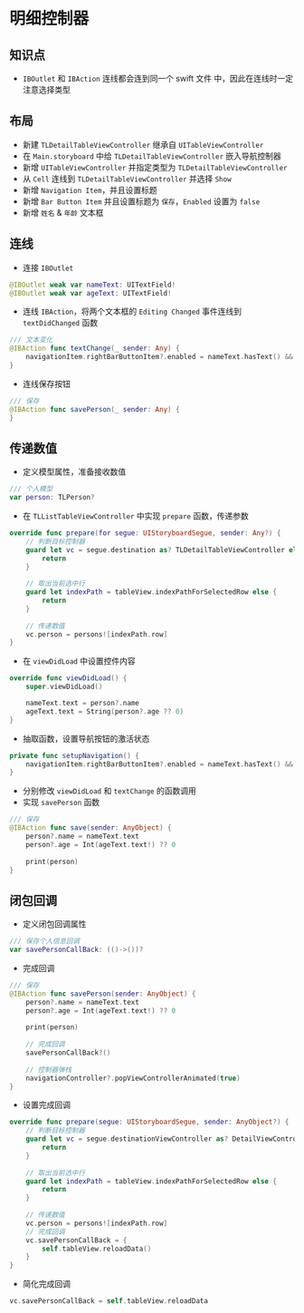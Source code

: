 # 明细控制器

## 知识点

* `IBOutlet` 和 `IBAction` 连线都会连到同一个 swift 文件 中，因此在连线时一定注意选择类型

## 布局

* 新建 `TLDetailTableViewController` 继承自 `UITableViewController`
* 在 `Main.storyboard` 中给 `TLDetailTableViewController` 嵌入导航控制器
* 新增 `UITableViewController` 并指定类型为 `TLDetailTableViewController`
* 从 `Cell` 连线到 `TLDetailTableViewController` 并选择 `Show`
* 新增 `Navigation Item`，并且设置标题
* 新增 `Bar Button Item` 并且设置标题为 `保存`，`Enabled` 设置为 `false`
* 新增 `姓名` & `年龄` 文本框

## 连线

* 连接 `IBOutlet`

```swift
@IBOutlet weak var nameText: UITextField!
@IBOutlet weak var ageText: UITextField!
```

* 连线 `IBAction`，将两个文本框的 `Editing Changed` 事件连线到 `textDidChanged` 函数

```swift
/// 文本变化
@IBAction func textChange(_ sender: Any) {
    navigationItem.rightBarButtonItem?.enabled = nameText.hasText() && ageText.hasText()
}
```

* 连线保存按钮

```swift
/// 保存
@IBAction func savePerson(_ sender: Any) {
}
```

## 传递数值

* 定义模型属性，准备接收数值

```swift
/// 个人模型
var person: TLPerson?
```

* 在 `TLListTableViewController` 中实现 `prepare` 函数，传递参数

```swift
override func prepare(for segue: UIStoryboardSegue, sender: Any?) {
    // 判断目标控制器
    guard let vc = segue.destination as? TLDetailTableViewController else {
        return
    }
    
    // 取出当前选中行
    guard let indexPath = tableView.indexPathForSelectedRow else {
        return
    }
    
    // 传递数值
    vc.person = persons![indexPath.row]
}
```

* 在 `viewDidLoad` 中设置控件内容

```swift
override func viewDidLoad() {
    super.viewDidLoad()

    nameText.text = person?.name
    ageText.text = String(person?.age ?? 0)
}
```

* 抽取函数，设置导航按钮的激活状态

```swift
private func setupNavigation() {
    navigationItem.rightBarButtonItem?.enabled = nameText.hasText() && ageText.hasText()
}
```

* 分别修改 `viewDidLoad` 和 `textChange` 的函数调用
* 实现 `savePerson` 函数

```swift
/// 保存
@IBAction func save(sender: AnyObject) {
    person?.name = nameText.text
    person?.age = Int(ageText.text!) ?? 0
    
    print(person)
}
```

## 闭包回调

* 定义闭包回调属性

```swift
/// 保存个人信息回调
var savePersonCallBack: (()->())?
```

* 完成回调

```swift
/// 保存
@IBAction func savePerson(sender: AnyObject) {
    person?.name = nameText.text
    person?.age = Int(ageText.text!) ?? 0
    
    print(person)
    
    // 完成回调
    savePersonCallBack?()
    
    // 控制器弹栈
    navigationController?.popViewControllerAnimated(true)
}
```

* 设置完成回调

```swift
override func prepare(segue: UIStoryboardSegue, sender: AnyObject?) {
    // 判断目标控制器
    guard let vc = segue.destinationViewController as? DetailViewController else {
        return
    }
    
    // 取出当前选中行
    guard let indexPath = tableView.indexPathForSelectedRow else {
        return
    }
    
    // 传递数值
    vc.person = persons![indexPath.row]
    // 完成回调
    vc.savePersonCallBack = {
        self.tableView.reloadData()
    }
}
```

* 简化完成回调

```swift
vc.savePersonCallBack = self.tableView.reloadData
```
